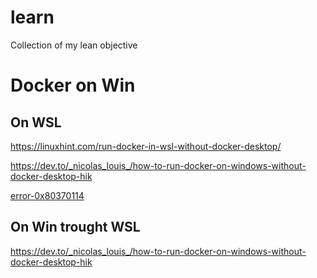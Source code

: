 # learn
Collection of my lean objective 

# Docker on Win
## On WSL
https://linuxhint.com/run-docker-in-wsl-without-docker-desktop/

https://dev.to/_nicolas_louis_/how-to-run-docker-on-windows-without-docker-desktop-hik

[error-0x80370114](https://www.cyberithub.com/solved-wslregisterdistribution-failed-with-error-0x80370114/)

## On Win trought WSL
https://dev.to/_nicolas_louis_/how-to-run-docker-on-windows-without-docker-desktop-hik
